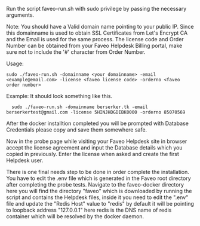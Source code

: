 Run the script faveo-run.sh with sudo privilege by passing the necessary arguments.

Note: You should have a Valid domain name pointing to your public IP. Since this domainname is used to obtain SSL Certificates from Let's Encrypt CA and the Email is used for the same process.
      The license code and Order Number can be obtained from your Faveo Helpdesk Billing portal, make sure not to include the '#' character from Order Number. 

Usage:

	sudo ./faveo-run.sh -domainname <your domainname> -email <example@email.com> -license <faveo license code> -orderno <faveo order number>

Example: It should look something like this.

      sudo ./faveo-run.sh -domainname berserker.tk -email berserkertest@gmail.com -license 5HINJHDGDIBK0000 -orderno 85070569

After the docker installtion completed you will be prompted with Database Credentials please copy and save them somewhere safe.

Now in the probe page while visiting your Faveo Helpdesk site in browser accept the license agreement and input the Database details which you copied in previously. Enter the license when asked and create the first Helpdesk user.

There is one final needs step to be done in order complete the installation. You have to edit the .env file which is generated in the Faveo root directory after completing the probe tests. Navigate to the faveo-docker directory here you will find the directory "faveo" which is downloaded by running the script and contains the Helpdesk files, inside it you need to edit the ".env" file and update the "Redis Host" value to "redis" by default it will be pointing to loopback address "127.0.0.1" here redis is the DNS name of redis container which will be resolved by the docker daemon.

